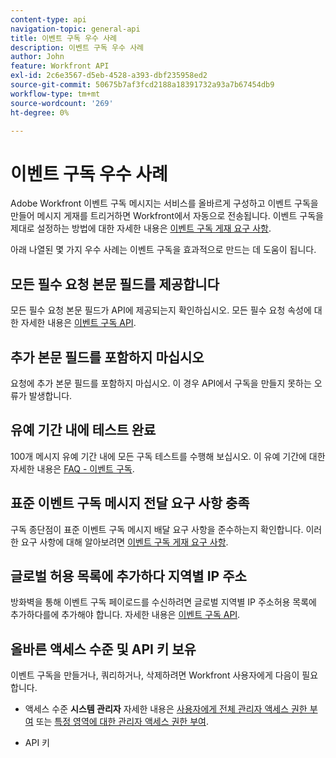 ```yaml
---
content-type: api
navigation-topic: general-api
title: 이벤트 구독 우수 사례
description: 이벤트 구독 우수 사례
author: John
feature: Workfront API
exl-id: 2c6e3567-d5eb-4528-a393-dbf235958ed2
source-git-commit: 50675b7af3fcd2188a18391732a93a7b67454db9
workflow-type: tm+mt
source-wordcount: '269'
ht-degree: 0%

---
```



# 이벤트 구독 우수 사례

Adobe Workfront 이벤트 구독 메시지는 서비스를 올바르게 구성하고 이벤트 구독을 만들어 메시지 게재를 트리거하면 Workfront에서 자동으로 전송됩니다. 이벤트 구독을 제대로 설정하는 방법에 대한 자세한 내용은 [이벤트 구독 게재 요구 사항](../../wf-api/general/setup-event-sub-endpoint.md).


아래 나열된 몇 가지 우수 사례는 이벤트 구독을 효과적으로 만드는 데 도움이 됩니다.

## 모든 필수 요청 본문 필드를 제공합니다

모든 필수 요청 본문 필드가 API에 제공되는지 확인하십시오. 모든 필수 요청 속성에 대한 자세한 내용은 [이벤트 구독 API](../../wf-api/general/event-subs-api.md).

## 추가 본문 필드를 포함하지 마십시오

요청에 추가 본문 필드를 포함하지 마십시오. 이 경우 API에서 구독을 만들지 못하는 오류가 발생합니다.

## 유예 기간 내에 테스트 완료

100개 메시지 유예 기간 내에 모든 구독 테스트를 수행해 보십시오. 이 유예 기간에 대한 자세한 내용은 [FAQ - 이벤트 구독](../../wf-api/general/event-subs-faq.md).

## 표준 이벤트 구독 메시지 전달 요구 사항 충족

구독 종단점이 표준 이벤트 구독 메시지 배달 요구 사항을 준수하는지 확인합니다. 이러한 요구 사항에 대해 알아보려면 [이벤트 구독 게재 요구 사항](../../wf-api/general/setup-event-sub-endpoint.md).

## 글로벌 허용 목록에 추가하다 지역별 IP 주소

방화벽을 통해 이벤트 구독 페이로드를 수신하려면 글로벌 지역별 IP 주소허용 목록에 추가하다를에 추가해야 합니다. 자세한 내용은 [이벤트 구독 API](../../wf-api/general/event-subs-api.md).

## 올바른 액세스 수준 및 API 키 보유

이벤트 구독을 만들거나, 쿼리하거나, 삭제하려면 Workfront 사용자에게 다음이 필요합니다.

* 액세스 수준 **시스템 관리자**
자세한 내용은 [사용자에게 전체 관리자 액세스 권한 부여](../../administration-and-setup/add-users/configure-and-grant-access/grant-a-user-full-administrative-access.md) 또는 [특정 영역에 대한 관리자 액세스 권한 부여](../../administration-and-setup/add-users/configure-and-grant-access/grant-users-admin-access-certain-areas.md).

* API 키

   <!--
  <p data-mc-conditions="QuicksilverOrClassic.Draft mode">To learn more, see .</p>
  -->
